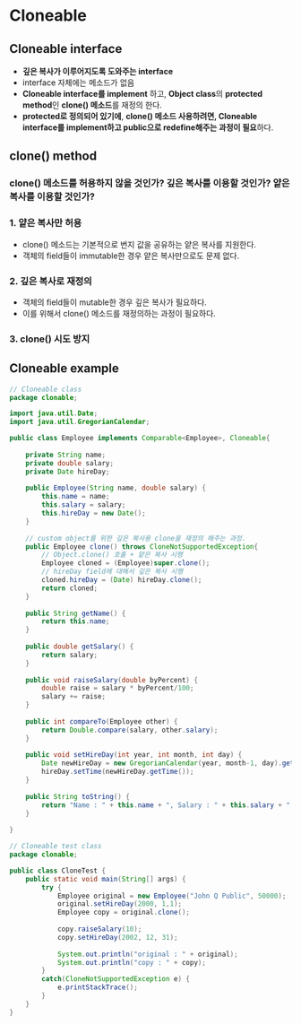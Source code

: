 # Cloneable


## Cloneable interface
  - **깊은 복사가 이루어지도록 도와주는 interface**
  - interface 자체에는 메소드가 없음
  - **Cloneable interface를 implement** 하고, **Object class**의 **protected method**인 **clone() 메소드**를 재정의 한다.
  - **protected로 정의되어 있기에**, **clone() 메소드 사용하려면, Cloneable interface를 implement하고 public으로 redefine해주는 과정이 필요**하다.

## clone() method

### clone() 메소드를 허용하지 않을 것인가? 깊은 복사를 이용할 것인가? 얕은 복사를 이용할 것인가?

### 1. 얕은 복사만 허용
  - clone() 메소드는 기본적으로 번지 값을 공유하는 얕은 복사를 지원한다.
  - 객체의 field들이 immutable한 경우 얕은 복사만으로도 문제 없다.

### 2. 깊은 복사로 재정의
  - 객체의 field들이 mutable한 경우 깊은 복사가 필요하다.
  - 이를 위해서 clone() 메소드를 재정의하는 과정이 필요하다.

### 3. clone() 시도 방지


## Cloneable example

```java
// Cloneable class
package clonable;

import java.util.Date;
import java.util.GregorianCalendar;

public class Employee implements Comparable<Employee>, Cloneable{
	
	private String name;
	private double salary;
	private Date hireDay;
	
	public Employee(String name, double salary) {
		this.name = name;
		this.salary = salary;
		this.hireDay = new Date();
	}
	
	// custom object를 위한 깊은 복사용 clone을 재정의 해주는 과정.
	public Employee clone() throws CloneNotSupportedException{
		// Object.clone() 호출 + 얕은 복사 시행
		Employee cloned = (Employee)super.clone();
		// hireDay field에 대해서 깊은 복사 시행
		cloned.hireDay = (Date) hireDay.clone();
		return cloned;
	}
	
	public String getName() {
		return this.name;
	}
	
	public double getSalary() {
		return salary;
	}
	
	public void raiseSalary(double byPercent) {
		double raise = salary * byPercent/100;
		salary += raise;
	}
	
	public int compareTo(Employee other) {
		return Double.compare(salary, other.salary);
	}
	
	public void setHireDay(int year, int month, int day) {
		Date newHireDay = new GregorianCalendar(year, month-1, day).getTime();
		hireDay.setTime(newHireDay.getTime());
	}
	
	public String toString() {
		return "Name : " + this.name + ", Salary : " + this.salary + ", HireDay : "+this.hireDay;
	}
	
}

// Cloneable test class
package clonable;

public class CloneTest {
	public static void main(String[] args) {
		try {
			Employee original = new Employee("John Q Public", 50000);
			original.setHireDay(2000, 1,1);
			Employee copy = original.clone();
			
			copy.raiseSalary(10);
			copy.setHireDay(2002, 12, 31);
			
			System.out.println("original : " + original);
			System.out.println("copy : " + copy);
		}
		catch(CloneNotSupportedException e) {
			e.printStackTrace();
		}
	}
}


```
